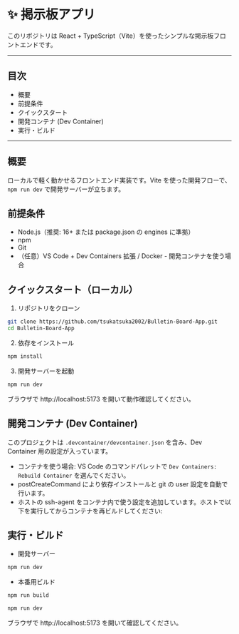 # ✨ 掲示板アプリ

このリポジトリは React + TypeScript（Vite）を使ったシンプルな掲示板フロントエンドです。

---

## 目次
- 概要
- 前提条件
- クイックスタート
- 開発コンテナ (Dev Container)
- 実行・ビルド

---

## 概要
ローカルで軽く動かせるフロントエンド実装です。Vite を使った開発フローで、`npm run dev` で開発サーバーが立ちます。

## 前提条件
- Node.js（推奨: 16+ または package.json の engines に準拠）
- npm
- Git
- （任意）VS Code + Dev Containers 拡張 / Docker - 開発コンテナを使う場合

## クイックスタート（ローカル）
1. リポジトリをクローン

```bash
git clone https://github.com/tsukatsuka2002/Bulletin-Board-App.git
cd Bulletin-Board-App
```

2. 依存をインストール

```bash
npm install
```

3. 開発サーバーを起動

```bash
npm run dev
```

ブラウザで http://localhost:5173 を開いて動作確認してください。

## 開発コンテナ (Dev Container)
このプロジェクトは `.devcontainer/devcontainer.json` を含み、Dev Container 用の設定が入っています。

- コンテナを使う場合: VS Code のコマンドパレットで `Dev Containers: Rebuild Container` を選んでください。
- postCreateCommand により依存インストールと git の user 設定を自動で行います。
- ホストの ssh-agent をコンテナ内で使う設定を追加しています。ホストで以下を実行してからコンテナを再ビルドしてください:

## 実行・ビルド
- 開発サーバー

```bash
npm run dev
```

- 本番用ビルド

```bash
npm run build
```



```bash
npm run dev
```

ブラウザで http://localhost:5173 を開いて確認してください。
